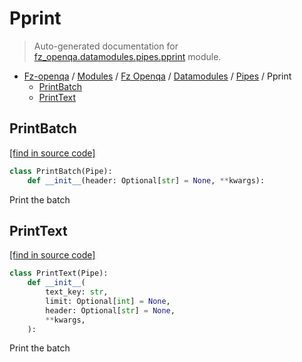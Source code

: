 # Pprint

> Auto-generated documentation for [fz_openqa.datamodules.pipes.pprint](blob/master/fz_openqa/datamodules/pipes/pprint.py) module.

- [Fz-openqa](../../../README.md#fz-openqa-index) / [Modules](../../../MODULES.md#fz-openqa-modules) / [Fz Openqa](../../index.md#fz-openqa) / [Datamodules](../index.md#datamodules) / [Pipes](index.md#pipes) / Pprint
    - [PrintBatch](#printbatch)
    - [PrintText](#printtext)

## PrintBatch

[[find in source code]](blob/master/fz_openqa/datamodules/pipes/pprint.py#L13)

```python
class PrintBatch(Pipe):
    def __init__(header: Optional[str] = None, **kwargs):
```

Print the batch

## PrintText

[[find in source code]](blob/master/fz_openqa/datamodules/pipes/pprint.py#L40)

```python
class PrintText(Pipe):
    def __init__(
        text_key: str,
        limit: Optional[int] = None,
        header: Optional[str] = None,
        **kwargs,
    ):
```

Print the batch
